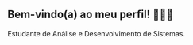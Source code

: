 ## Bem-vindo(a) ao meu perfil! 👩🏼‍💻
Estudante de Análise e Desenvolvimento de Sistemas.
 <div>
   <a href="https://github.com/mairakolling">
</div>
